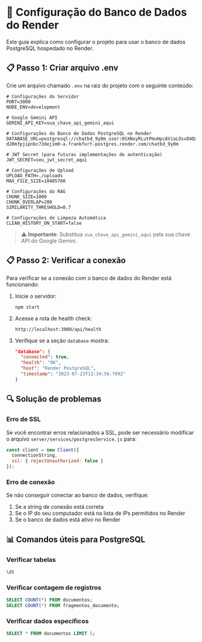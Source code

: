# 🔄 Configuração do Banco de Dados do Render

Este guia explica como configurar o projeto para usar o banco de dados PostgreSQL hospedado no Render.

## 📋 Passo 1: Criar arquivo .env

Crie um arquivo chamado `.env` na raiz do projeto com o seguinte conteúdo:

```
# Configurações do Servidor
PORT=3000
NODE_ENV=development

# Google Gemini API
GEMINI_API_KEY=sua_chave_api_gemini_aqui

# Configurações do Banco de Dados PostgreSQL no Render
DATABASE_URL=postgresql://chatbd_9y0m_user:0SXNxyRLutPmuHpcAViaLOsvD4QxxzEn@dpg-d20mfpjipnbc73dejim0-a.frankfurt-postgres.render.com/chatbd_9y0m

# JWT Secret (para futuras implementações de autenticação)
JWT_SECRET=seu_jwt_secret_aqui

# Configurações de Upload
UPLOAD_PATH=./uploads
MAX_FILE_SIZE=10485760

# Configurações do RAG
CHUNK_SIZE=1000
CHUNK_OVERLAP=200
SIMILARITY_THRESHOLD=0.7

# Configurações de Limpeza Automática
CLEAN_HISTORY_ON_START=false
```

> ⚠️ **Importante**: Substitua `sua_chave_api_gemini_aqui` pela sua chave API do Google Gemini.

## 📋 Passo 2: Verificar a conexão

Para verificar se a conexão com o banco de dados do Render está funcionando:

1. Inicie o servidor:
   ```
   npm start
   ```

2. Acesse a rota de health check:
   ```
   http://localhost:3000/api/health
   ```

3. Verifique se a seção `database` mostra:
   ```json
   "database": {
     "connected": true,
     "health": "OK",
     "host": "Render PostgreSQL",
     "timestamp": "2023-07-23T12:34:56.789Z"
   }
   ```

## 🔍 Solução de problemas

### Erro de SSL

Se você encontrar erros relacionados a SSL, pode ser necessário modificar o arquivo `server/services/postgresService.js` para:

```javascript
const client = new Client({
  connectionString,
  ssl: { rejectUnauthorized: false }
});
```

### Erro de conexão

Se não conseguir conectar ao banco de dados, verifique:

1. Se a string de conexão está correta
2. Se o IP do seu computador está na lista de IPs permitidos no Render
3. Se o banco de dados está ativo no Render

## 📊 Comandos úteis para PostgreSQL

### Verificar tabelas
```sql
\dt
```

### Verificar contagem de registros
```sql
SELECT COUNT(*) FROM documentos;
SELECT COUNT(*) FROM fragmentos_documento;
```

### Verificar dados específicos
```sql
SELECT * FROM documentos LIMIT 5;
``` 